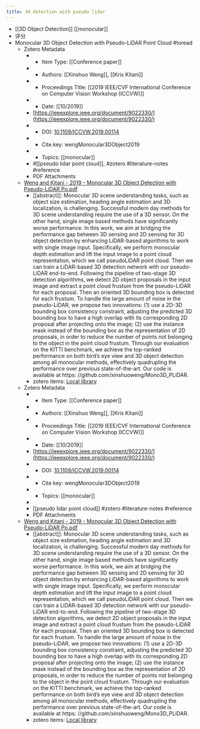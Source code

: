 ```yaml
---
title: 3d detection with pseudo lidar
---
```


- [[3D Object Detection]] [[monocular]]
- 评分
- Monocular 3D Object Detection with Pseudo-LiDAR Point Cloud #toread
    - Zotero Metadata
        - * Item Type: [[Conference paper]]
        - * Authors: [[Xinshuo Weng]], [[Kris Kitani]]
        - * Proceedings Title: [[2019 IEEE/CVF International Conference on Computer Vision Workshop (ICCVW)]]
        - * Date: [[10/2019]]
        - [https://ieeexplore.ieee.org/document/9022330/](https://ieeexplore.ieee.org/document/9022330/)
        - * DOI: [10.1109/ICCVW.2019.00114](https://doi.org/10.1109/ICCVW.2019.00114)
        - * Cite key: wengMonocular3DObject2019
        - * Topics: [[monocular]]
        - #[[pseudo lidar point cloud]], #zotero #literature-notes #reference
        - PDF Attachments
    - [Weng and Kitani - 2019 - Monocular 3D Object Detection with Pseudo-LiDAR Po.pdf](zotero://open-pdf/library/items/9FGQZCRP)
        - [[abstract]]:
          Monocular 3D scene understanding tasks, such as object size estimation, heading angle estimation and 3D localization, is challenging. Successful modern day methods for 3D scene understanding require the use of a 3D sensor. On the other hand, single image based methods have signiﬁcantly worse performance. In this work, we aim at bridging the performance gap between 3D sensing and 2D sensing for 3D object detection by enhancing LiDAR-based algorithms to work with single image input. Speciﬁcally, we perform monocular depth estimation and lift the input image to a point cloud representation, which we call pseudoLiDAR point cloud. Then we can train a LiDAR-based 3D detection network with our pseudo-LiDAR end-to-end. Following the pipeline of two-stage 3D detection algorithms, we detect 2D object proposals in the input image and extract a point cloud frustum from the pseudo-LiDAR for each proposal. Then an oriented 3D bounding box is detected for each frustum. To handle the large amount of noise in the pseudo-LiDAR, we propose two innovations: (1) use a 2D-3D bounding box consistency constraint, adjusting the predicted 3D bounding box to have a high overlap with its corresponding 2D proposal after projecting onto the image; (2) use the instance mask instead of the bounding box as the representation of 2D proposals, in order to reduce the number of points not belonging to the object in the point cloud frustum. Through our evaluation on the KITTI benchmark, we achieve the top-ranked performance on both bird’s eye view and 3D object detection among all monocular methods, effectively quadrupling the performance over previous state-of-the-art. Our code is available at https: //github.com/xinshuoweng/Mono3D_PLiDAR.
        - zotero items: [Local library](zotero://select/items/1_V8QSUWPW)
    - Zotero Metadata
        - * Item Type: [[Conference paper]]
        - * Authors: [[Xinshuo Weng]], [[Kris Kitani]]
        - * Proceedings Title: [[2019 IEEE/CVF International Conference on Computer Vision Workshop (ICCVW)]]
        - * Date: [[10/2019]]
        - [https://ieeexplore.ieee.org/document/9022330/](https://ieeexplore.ieee.org/document/9022330/)
        - * DOI: [10.1109/ICCVW.2019.00114](https://doi.org/10.1109/ICCVW.2019.00114)
        - * Cite key: wengMonocular3DObject2019
        - * Topics: [[monocular]]
        -
        - [[pseudo lidar point cloud]] #zotero #literature-notes #reference
        - PDF Attachments
    - [Weng and Kitani - 2019 - Monocular 3D Object Detection with Pseudo-LiDAR Po.pdf](zotero://open-pdf/library/items/9FGQZCRP)
        - [[abstract]]:
          Monocular 3D scene understanding tasks, such as object size estimation, heading angle estimation and 3D localization, is challenging. Successful modern day methods for 3D scene understanding require the use of a 3D sensor. On the other hand, single image based methods have signiﬁcantly worse performance. In this work, we aim at bridging the performance gap between 3D sensing and 2D sensing for 3D object detection by enhancing LiDAR-based algorithms to work with single image input. Speciﬁcally, we perform monocular depth estimation and lift the input image to a point cloud representation, which we call pseudoLiDAR point cloud. Then we can train a LiDAR-based 3D detection network with our pseudo-LiDAR end-to-end. Following the pipeline of two-stage 3D detection algorithms, we detect 2D object proposals in the input image and extract a point cloud frustum from the pseudo-LiDAR for each proposal. Then an oriented 3D bounding box is detected for each frustum. To handle the large amount of noise in the pseudo-LiDAR, we propose two innovations: (1) use a 2D-3D bounding box consistency constraint, adjusting the predicted 3D bounding box to have a high overlap with its corresponding 2D proposal after projecting onto the image; (2) use the instance mask instead of the bounding box as the representation of 2D proposals, in order to reduce the number of points not belonging to the object in the point cloud frustum. Through our evaluation on the KITTI benchmark, we achieve the top-ranked performance on both bird’s eye view and 3D object detection among all monocular methods, effectively quadrupling the performance over previous state-of-the-art. Our code is available at https: //github.com/xinshuoweng/Mono3D_PLiDAR.
        - zotero items: [Local library](zotero://select/items/1_V8QSUWPW)